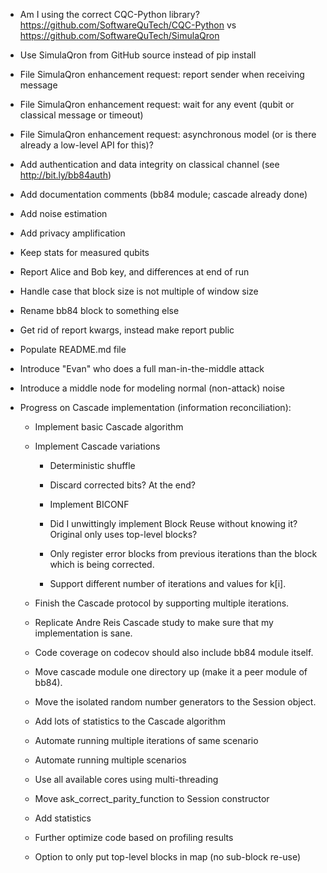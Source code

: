  * Am I using the correct CQC-Python library? https://github.com/SoftwareQuTech/CQC-Python vs https://github.com/SoftwareQuTech/SimulaQron

 * Use SimulaQron from GitHub source instead of pip install

 * File SimulaQron enhancement request: report sender when receiving message

 * File SimulaQron enhancement request: wait for any event (qubit or classical message or timeout)

 * File SimulaQron enhancement request: asynchronous model (or is there already a low-level API for this)?

 * Add authentication and data integrity on classical channel (see http://bit.ly/bb84auth)

 * Add documentation comments (bb84 module; cascade already done)

 * Add noise estimation

 * Add privacy amplification

 * Keep stats for measured qubits

 * Report Alice and Bob key, and differences at end of run

 * Handle case that block size is not multiple of window size

 * Rename bb84 block to something else

 * Get rid of report kwargs, instead make report public

 * Populate README.md file

 * Introduce "Evan" who does a full man-in-the-middle attack

 * Introduce a middle node for modeling normal (non-attack) noise

 * Progress on Cascade implementation (information reconciliation):

   * Implement basic Cascade algorithm

   * Implement Cascade variations

     * Deterministic shuffle

     * Discard corrected bits? At the end?

     * Implement BICONF

     * Did I unwittingly implement Block Reuse without knowing it? Original only uses top-level blocks?

     * Only register error blocks from previous iterations than the block which is being corrected.

     * Support different number of iterations and values for k[i].

   * Finish the Cascade protocol by supporting multiple iterations.

   * Replicate Andre Reis Cascade study to make sure that my implementation is sane.

   * Code coverage on codecov should also include bb84 module itself.

   * Move cascade module one directory up (make it a peer module of bb84).

   * Move the isolated random number generators to the Session object.

   * Add lots of statistics to the Cascade algorithm

   * Automate running multiple iterations of same scenario

   * Automate running multiple scenarios

   * Use all available cores using multi-threading

   * Move ask_correct_parity_function to Session constructor

   * Add statistics

   * Further optimize code based on profiling results

   * Option to only put top-level blocks in map (no sub-block re-use)

